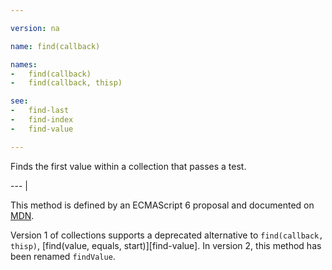 ```yaml
---

version: na

name: find(callback)

names:
-   find(callback)
-   find(callback, thisp)

see:
-   find-last
-   find-index
-   find-value

---
```


Finds the first value within a collection that passes a test.

--- |

This method is defined by an ECMAScript 6 proposal and documented on [MDN][].

Version 1 of collections supports a deprecated alternative to `find(callback,
thisp)`, [find(value, equals, start)][find-value].
In version 2, this method has been renamed `findValue`.

[MDN]: https://developer.mozilla.org/en-US/docs/Web/JavaScript/Reference/Global_Objects/Array/find

